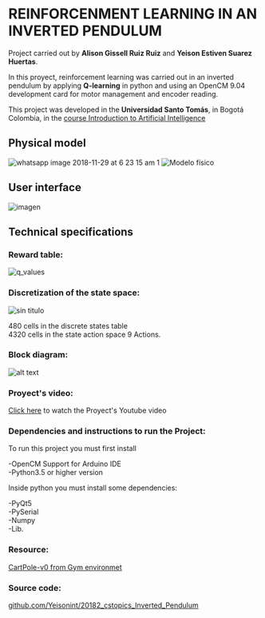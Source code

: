 # REINFORCENMENT LEARNING IN AN INVERTED PENDULUM   

Project carried out by **Alison Gissell Ruiz Ruiz** and **Yeison Estiven Suarez Huertas**.   

In this proyect, reinforcement learning was carried out in an inverted pendulum by applying **Q-learning** in python and using an OpenCM 9.04 development card for motor management and encoder reading.

This project was developed in the **Universidad Santo Tomás**, in Bogotá Colombia, in the [course Introduction to Artificial Intelligence](https://cstopics.github.io/cstopics/artificial-intelligence/syllabusAI)

## Physical model

![whatsapp image 2018-11-29 at 6 23 15 am 1](https://user-images.githubusercontent.com/22075617/49231219-79a59d00-f3bf-11e8-8784-0aa7621154be.jpeg "Modelo Fisico")
![](https://pbs.twimg.com/media/DtKqSnNXgAAlpOV.jpg:large "Modelo físico")

## User interface

![imagen](https://user-images.githubusercontent.com/22075617/49230928-cf2d7a00-f3be-11e8-9a25-a335163ba077.png)

## **Technical specifications**
### **Reward table:**

![q_values](https://user-images.githubusercontent.com/22075617/49231442-f173c780-f3bf-11e8-9176-0cd337b4ee0b.png)


### **Discretization of the state space:**


![sin titulo](https://user-images.githubusercontent.com/22075617/49231562-3861bd00-f3c0-11e8-8b33-eb2e889365ee.png)

480 cells in the discrete states table   
4320 cells in the state action space 9 Actions.


### **Block diagram:**
![alt text](https://pbs.twimg.com/media/DtLL8wGWoAExPMz.jpg "Block diagram")

### **Proyect's video:**


[Click here](http:/ ) to watch the Proyect's Youtube video


### **Dependencies and instructions to run the Project:**

To run this project you must first install    


-OpenCM Support for Arduino IDE    
-Python3.5 or higher version


Inside python you must install some dependencies:


-PyQt5   
-PySerial   
-Numpy   
-Lib.   

### **Resource:** 

[CartPole-v0 from Gym environmet](https://gym.openai.com/evaluations/eval_lEi8I8v2QLqEgzBxcvRIaA/)


### Source code:

[github.com/Yeisonint/20182_cstopics_Inverted_Pendulum](https://github.com/Yeisonint/20182_cstopics_Inverted_Pendulum)

